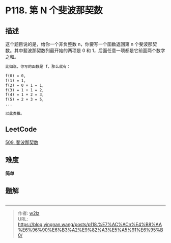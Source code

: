 # P118. 第 N 个斐波那契数


<!--more-->

## 描述

这个题目说的是，给你一个非负整数 n，你要写一个函数返回第 n 个斐波那契数。其中斐波那契数列最开始的两项是 0 和 1，后面任意一项都是它前面两个数字之和。

```markdown
比如说，你写的函数是 f，那么就有：

f(0) = 0,
f(1) = 1,
f(2) = 0 + 1 = 1,
f(3) = 1 + 1 = 2,
f(4) = 1 + 2 = 3,
f(5) = 2 + 3 = 5,
...

以此类推。
```

## LeetCode

[509. 斐波那契数](https://leetcode.cn/problems/fibonacci-number/description/)

## 难度

**简单**

## 题解

```java

```


---

> 作者: [w2lz](https://github.com/w2lz)  
> URL: https://blog.yingnan.wang/posts/p118.%E7%AC%ACn%E4%B8%AA%E6%96%90%E6%B3%A2%E9%82%A3%E5%A5%91%E6%95%B0/  

